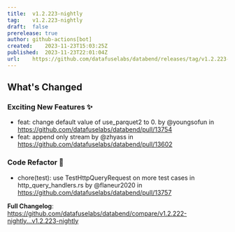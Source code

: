 ```yaml
---
title:	v1.2.223-nightly
tag:	v1.2.223-nightly
draft:	false
prerelease:	true
author:	github-actions[bot]
created:	2023-11-23T15:03:25Z
published:	2023-11-23T22:01:04Z
url:	https://github.com/datafuselabs/databend/releases/tag/v1.2.223-nightly
---
```

<!-- Release notes generated using configuration in .github/release.yml at main -->

## What's Changed
### Exciting New Features ✨
* feat: change default value of use_parquet2 to 0. by @youngsofun in https://github.com/datafuselabs/databend/pull/13754
* feat: append only stream by @zhyass in https://github.com/datafuselabs/databend/pull/13602
### Code Refactor 🎉
* chore(test): use TestHttpQueryRequest on more test cases in http_query_handlers.rs by @flaneur2020 in https://github.com/datafuselabs/databend/pull/13757


**Full Changelog**: https://github.com/datafuselabs/databend/compare/v1.2.222-nightly...v1.2.223-nightly
